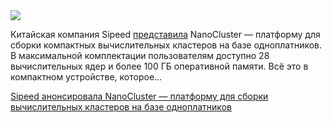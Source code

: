 <!--2025-06-13 13:33:45-->
<div class="yb">
  <div class="rss habr"><img src="https://habrastorage.org/getpro/habr/upload_files/51c/84e/d4b/51c84ed4b0183fd13a8f0118c5bbf986.jpg" /><p>Китайская компания Sipeed <a href="https://sipeed.com/nanocluster" rel="noopener noreferrer nofollow">представила</a> NanoCluster — платформу для сборки компактных вычислительных кластеров на базе одноплатников. В максимальной комплектации пользователям доступно 28 вычислительных ядер и более 100 ГБ оперативной памяти. Всё это в компактном устройстве, которое... <p class="titl"><a href="https://habr.com/ru/news/918176/?utm_source=habrahabr&utm_medium=rss&utm_campaign=918176">Sipeed анонсировала NanoCluster — платформу для сборки вычислительных кластеров на базе одноплатников</a></p></div>
</div>
